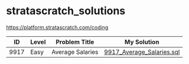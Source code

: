 # stratascratch_solutions

https://platform.stratascratch.com/coding

| ID | Level | Problem Title | My Solution |
| --- | --- | --- | --- |
| 9917 | Easy | Average Salaries | [9917_Average_Salaries.sql](easy/9917_Average_Salaries.sql) |
